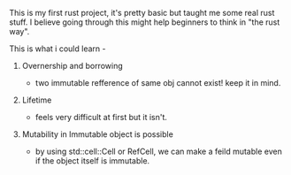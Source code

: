 This is my first rust project, it's pretty basic but taught me some real rust stuff. 
I believe going through this might help beginners to think in "the rust way".

This is what i could learn -

  1. Overnership and borrowing 
      - two immutable refference of same obj cannot exist! keep it in mind.
      
  2. Lifetime 
      - feels very difficult at first but it isn't.
      
  3. Mutability in Immutable object is possible
      - by using std::cell::Cell or RefCell, we can make a feild mutable even if the object itself is immutable.
